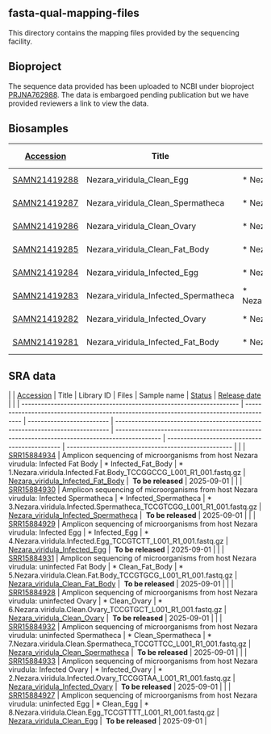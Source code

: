 ## fasta-qual-mapping-files

 This directory contains the mapping files provided by the sequencing facility.

## Bioproject

The sequence data provided has been uploaded to NCBI under bioproject [PRJNA762988](https://dataview.ncbi.nlm.nih.gov/object/PRJNA762988). The data is embargoed pending publication but we have provided reviewers a link to view the data.


## Biosamples

| [Accession](https://dataview.ncbi.nlm.nih.gov/#)                      | Title                                   | Sample name                                 | Organism name         | SRA                                                              | [Status](https://dataview.ncbi.nlm.nih.gov/#) | [Release date](https://dataview.ncbi.nlm.nih.gov/#) |
| --------------------------------------------------------------------- | --------------------------------------- | ------------------------------------------- | --------------------- | ---------------------------------------------------------------- | --------------------------------------------- | --------------------------------------------------- |
| [SAMN21419288](https://dataview.ncbi.nlm.nih.gov/object/SAMN21419288) | Nezara\_viridula\_Clean\_Egg            | *   Nezara\_viridula\_Clean\_Egg            | *   insect metagenome | [SRR15884927](https://dataview.ncbi.nlm.nih.gov/object/27600578) |  **To be released**                           | 2025-09-01                                          |
| [SAMN21419287](https://dataview.ncbi.nlm.nih.gov/object/SAMN21419287) | Nezara\_viridula\_Clean\_Spermatheca    | *   Nezara\_viridula\_Clean\_Spermatheca    | *   insect metagenome | [SRR15884932](https://dataview.ncbi.nlm.nih.gov/object/27600577) |  **To be released**                           | 2025-09-01                                          |
| [SAMN21419286](https://dataview.ncbi.nlm.nih.gov/object/SAMN21419286) | Nezara\_viridula\_Clean\_Ovary          | *   Nezara\_viridula\_Clean\_Ovary          | *   insect metagenome | [SRR15884928](https://dataview.ncbi.nlm.nih.gov/object/27600576) |  **To be released**                           | 2025-09-01                                          |
| [SAMN21419285](https://dataview.ncbi.nlm.nih.gov/object/SAMN21419285) | Nezara\_viridula\_Clean\_Fat\_Body      | *   Nezara\_viridula\_Clean\_Fat\_Body      | *   insect metagenome | [SRR15884931](https://dataview.ncbi.nlm.nih.gov/object/27600575) |  **To be released**                           | 2025-09-01                                          |
| [SAMN21419284](https://dataview.ncbi.nlm.nih.gov/object/SAMN21419284) | Nezara\_viridula\_Infected\_Egg         | *   Nezara\_viridula\_Infected\_Egg         | *   insect metagenome | [SRR15884929](https://dataview.ncbi.nlm.nih.gov/object/27600574) |  **To be released**                           | 2025-09-01                                          |
| [SAMN21419283](https://dataview.ncbi.nlm.nih.gov/object/SAMN21419283) | Nezara\_viridula\_Infected\_Spermatheca | *   Nezara\_viridula\_Infected\_Spermatheca | *   insect metagenome | [SRR15884930](https://dataview.ncbi.nlm.nih.gov/object/27600573) |  **To be released**                           | 2025-09-01                                          |
| [SAMN21419282](https://dataview.ncbi.nlm.nih.gov/object/SAMN21419282) | Nezara\_viridula\_Infected\_Ovary       | *   Nezara\_viridula\_Infected\_Ovary       | *   insect metagenome | [SRR15884933](https://dataview.ncbi.nlm.nih.gov/object/27600572) |  **To be released**                           | 2025-09-01                                          |
| [SAMN21419281](https://dataview.ncbi.nlm.nih.gov/object/SAMN21419281) | Nezara\_viridula\_Infected\_Fat\_Body   | *   Nezara\_viridula\_Infected\_Fat\_Body   | *   insect metagenome | [SRR15884934](https://dataview.ncbi.nlm.nih.gov/object/27600571) |  **To be released**                           | 2025-09-01                                          |

## SRA data

|  | [Accession](https://dataview.ncbi.nlm.nih.gov/#)                    | Title                                                                                   | Library ID                | Files                                                                        | Sample name                                                                                  | [Status](https://dataview.ncbi.nlm.nih.gov/#) | [Release date](https://dataview.ncbi.nlm.nih.gov/#) |
|  | ------------------------------------------------------------------- | --------------------------------------------------------------------------------------- | ------------------------- | ---------------------------------------------------------------------------- | -------------------------------------------------------------------------------------------- | --------------------------------------------- | --------------------------------------------------- |
|  | [SRR15884934](https://dataview.ncbi.nlm.nih.gov/object/SRR15884934) | Amplicon sequencing of microorganisms from host Nezara virudula: Infected Fat Body      | *   Infected\_Fat\_Body   | *   1.Nezara.viridula.Infected.Fat.Body\_TCCGGCCG\_L001\_R1\_001.fastq.gz    | [Nezara\_viridula\_Infected\_Fat\_Body](https://dataview.ncbi.nlm.nih.gov/object/27594648)   |  **To be released**                           | 2025-09-01                                          |
|  | [SRR15884930](https://dataview.ncbi.nlm.nih.gov/object/SRR15884930) | Amplicon sequencing of microorganisms from host Nezara virudula: Infected Spermatheca   | *   Infected\_Spermatheca | *   3.Nezara.viridula.Infected.Spermatheca\_TCCGTCGG\_L001\_R1\_001.fastq.gz | [Nezara\_viridula\_Infected\_Spermatheca](https://dataview.ncbi.nlm.nih.gov/object/27594650) |  **To be released**                           | 2025-09-01                                          |
|  | [SRR15884929](https://dataview.ncbi.nlm.nih.gov/object/SRR15884929) | Amplicon sequencing of microorganisms from host Nezara virudula: Infected Egg           | *   Infected\_Egg         | *   4.Nezara.viridula.Infected.Egg\_TCCGTCTT\_L001\_R1\_001.fastq.gz         | [Nezara\_viridula\_Infected\_Egg](https://dataview.ncbi.nlm.nih.gov/object/27594651)         |  **To be released**                           | 2025-09-01                                          |
|  | [SRR15884931](https://dataview.ncbi.nlm.nih.gov/object/SRR15884931) | Amplicon sequencing of microorganisms from host Nezara virudula: uninfected Fat Body    | *   Clean\_Fat\_Body      | *   5.Nezara.viridula.Clean.Fat.Body\_TCCGTGCG\_L001\_R1\_001.fastq.gz       | [Nezara\_viridula\_Clean\_Fat\_Body](https://dataview.ncbi.nlm.nih.gov/object/27594802)      |  **To be released**                           | 2025-09-01                                          |
|  | [SRR15884928](https://dataview.ncbi.nlm.nih.gov/object/SRR15884928) | Amplicon sequencing of microorganisms from host Nezara virudula: uninfected Ovary       | *   Clean\_Ovary          | *   6.Nezara.viridula.Clean.Ovary\_TCCGTGCT\_L001\_R1\_001.fastq.gz          | [Nezara\_viridula\_Clean\_Ovary](https://dataview.ncbi.nlm.nih.gov/object/27594803)          |  **To be released**                           | 2025-09-01                                          |
|  | [SRR15884932](https://dataview.ncbi.nlm.nih.gov/object/SRR15884932) | Amplicon sequencing of microorganisms from host Nezara virudula: uninfected Spermatheca | *   Clean\_Spermatheca    | *   7.Nezara.viridula.Clean.Spermatheca\_TCCGTTCC\_L001\_R1\_001.fastq.gz    | [Nezara\_viridula\_Clean\_Spermatheca](https://dataview.ncbi.nlm.nih.gov/object/27594804)    |  **To be released**                           | 2025-09-01                                          |
|  | [SRR15884933](https://dataview.ncbi.nlm.nih.gov/object/SRR15884933) | Amplicon sequencing of microorganisms from host Nezara virudula: Infected Ovary         | *   Infected\_Ovary       | *   2.Nezara.viridula.Infected.Ovary\_TCCGGTAA\_L001\_R1\_001.fastq.gz       | [Nezara\_viridula\_Infected\_Ovary](https://dataview.ncbi.nlm.nih.gov/object/27594649)       |  **To be released**                           | 2025-09-01                                          |
|  | [SRR15884927](https://dataview.ncbi.nlm.nih.gov/object/SRR15884927) | Amplicon sequencing of microorganisms from host Nezara virudula: uninfected Egg         | *   Clean\_Egg            | *   8.Nezara.viridula.Clean.Egg\_TCCGTTTT\_L001\_R1\_001.fastq.gz            | [Nezara\_viridula\_Clean\_Egg](https://dataview.ncbi.nlm.nih.gov/object/27594805)            |  **To be released**                           | 2025-09-01                                          |
